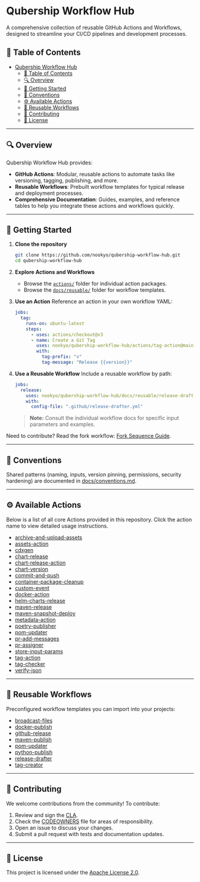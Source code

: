 # Qubership Workflow Hub

A comprehensive collection of reusable GitHub Actions and Workflows, designed to streamline your CI/CD pipelines and development processes.

## 📑 Table of Contents

- [Qubership Workflow Hub](#qubership-workflow-hub)
  - [📑 Table of Contents](#-table-of-contents)
  - [🔍 Overview](#-overview)
  - [🚀 Getting Started](#-getting-started)
  - [📘 Conventions](#-conventions)
  - [⚙️ Available Actions](#️-available-actions)
  - [🔄 Reusable Workflows](#-reusable-workflows)
  - [🤝 Contributing](#-contributing)
  - [📄 License](#-license)

---

## 🔍 Overview

Qubership Workflow Hub provides:

- **GitHub Actions**: Modular, reusable actions to automate tasks like versioning, tagging, publishing, and more.
- **Reusable Workflows**: Prebuilt workflow templates for typical release and deployment processes.
- **Comprehensive Documentation**: Guides, examples, and reference tables to help you integrate these actions and workflows quickly.

---

## 🚀 Getting Started

1. **Clone the repository**

   ```bash
   git clone https://github.com/nookyo/qubership-workflow-hub.git
   cd qubership-workflow-hub
   ```

2. **Explore Actions and Workflows**
   - Browse the [`actions/`](actions/) folder for individual action packages.
   - Browse the [`docs/reusable/`](docs/reusable/) folder for workflow templates.

3. **Use an Action**
   Reference an action in your own workflow YAML:

   ```yaml
   jobs:
     tag:
       runs-on: ubuntu-latest
       steps:
         - uses: actions/checkout@v3
         - name: Create a Git Tag
           uses: nookyo/qubership-workflow-hub/actions/tag-action@main
           with:
             tag-prefix: "v"
             tag-message: "Release {{version}}"
   ```

4. **Use a Reusable Workflow**
   Include a reusable workflow by path:
   ```yaml
   jobs:
     release:
       uses: nookyo/qubership-workflow-hub/docs/reusable/release-drafter.md@main
       with:
         config-file: ".github/release-drafter.yml"
   ```
   > **Note:** Consult the individual workflow docs for specific input parameters and examples.

Need to contribute? Read the fork workflow: [Fork Sequence Guide](docs/fork-sequence.md).

---

## 📘 Conventions

Shared patterns (naming, inputs, version pinning, permissions, security hardening) are documented in [docs/conventions.md](docs/conventions.md).

---

## ⚙️ Available Actions

Below is a list of all core Actions provided in this repository. Click the action name to view detailed usage instructions.

- [archive-and-upload-assets](actions/archive-and-upload-assets/README.md)
- [assets-action](actions/assets-action/README.md)
- [cdxgen](actions/cdxgen/README.md)
- [chart-release](actions/chart-release/README.md)
- [chart-release-action](actions/chart-release-action/README.md)
- [chart-version](actions/chart-version/README.md)
- [commit-and-push](actions/commit-and-push/README.md)
- [container-package-cleanup](actions/container-package-cleanup/README.md)
- [custom-event](actions/custom-event/README.md)
- [docker-action](actions/docker-action/README.md)
- [helm-charts-release](actions/helm-charts-release/README.md)
- [maven-release](actions/maven-release/README.md)
- [maven-snapshot-deploy](actions/maven-snapshot-deploy/README.md)
- [metadata-action](actions/metadata-action/README.md)
- [poetry-publisher](actions/poetry-publisher/README.md)
- [pom-updater](actions/pom-updater/README.md)
- [pr-add-messages](actions/pr-add-messages/README.md)
- [pr-assigner](actions/pr-assigner/README.md)
- [store-input-params](actions/store-input-params/README.md)
- [tag-action](actions/tag-action/README.md)
- [tag-checker](actions/tag-checker/README.md)
- [verify-json](actions/verify-json/README.md)

---

## 🔄 Reusable Workflows

Preconfigured workflow templates you can import into your projects:

- [broadcast-files](docs/reusable/broadcast-files.md)
- [docker-publish](docs/reusable/docker-publish.md)
- [github-release](docs/reusable/github-release.md)
- [maven-publish](docs/reusable/maven-publish.md)
- [pom-updater](docs/reusable/pom-updater.md)
- [python-publish](docs/reusable/python-publish.md)
- [release-drafter](docs/reusable/release-drafter.md)
- [tag-creator](docs/reusable/tag-creator.md)

---

## 🤝 Contributing

We welcome contributions from the community! To contribute:

1. Review and sign the [CLA](CLA/cla.md).
2. Check the [CODEOWNERS](CODEOWNERS) file for areas of responsibility.
3. Open an issue to discuss your changes.
4. Submit a pull request with tests and documentation updates.

---

## 📄 License

This project is licensed under the [Apache License 2.0](LICENSE).
